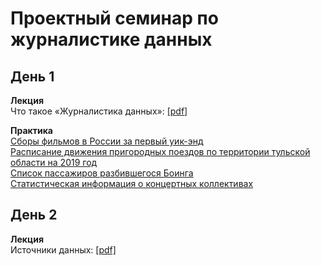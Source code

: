 # Проектный семинар по журналистике данных

## День 1
**Лекция**<br>
Что такое «Журналистика данных»: [[pdf]](/lections/lection_1.pdf)<br>

**Практика**<br>
[Сборы фильмов в России за первый уик-энд](/data/topWeekends_first_week.csv)<br>
[Расписание движения пригородных поездов по территории тульской области на 2019 год](/data/trains_tula.csv)<br>
[Список пассажиров разбившегося Боинга](https://www.flyuia.com/ua/ua/news/2020/flight-ps752-passenger-list)<br>
[Статистическая информация о концертных коллективах](/data/collectives.csv)<br>

## День 2
**Лекция**<br>
Источники данных: [[pdf]](/lections/lection_2.pdf)<br>

